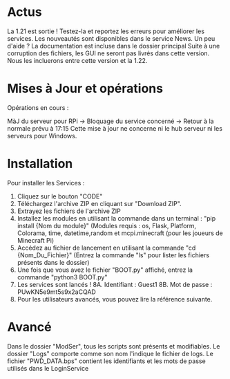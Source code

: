 # Actus
La 1.21 est sortie !
Testez-la et reportez les erreurs pour améliorer les services.
Les nouveautés sont disponibles dans le service News.
Un peu d'aide ? La documentation est incluse dans le dossier principal
Suite à une corruption des fichiers, les GUI ne seront pas livrés dans cette version. Nous les incluerons entre cette version et la 1.22.

# Mises à Jour et opérations

Opérations en cours : 

MàJ du serveur pour RPi -> Bloquage du service concerné -> Retour à la normale prévu à 17:15
Cette mise à jour ne concerne ni le hub serveur ni les serveurs pour Windows.

# Installation
Pour installer les Services : 

1. Cliquez sur le bouton "CODE"
2. Téléchargez l'archive ZIP en cliquant sur "Download ZIP".
3. Extrayez les fichiers de l'archive ZIP
4. Installez les modules en utilisant la commande dans un terminal : "pip install {Nom du module}" (Modules requis : os, Flask, Platform, Colorama, time, datetime,random et mcpi.minecraft (pour les joueurs de Minecraft Pi) 
5. Accédez au fichier de lancement en utilisant la commande "cd {Nom_Du_Fichier}" (Entrez la commande "ls" pour lister les fichiers présents dans le dossier)
6. Une fois que vous avez le fichier "BOOT.py" affiché, entrez la commande "python3 BOOT.py"
7. Les services sont lancés !
8A. Identifiant : Guest1
8B. Mot de passe : PUwKN5e9mt5s9x2aCQAD
9. Pour les utilisateurs avancés, vous pouvez lire la référence suivante.

# Avancé

Dans le dossier "ModSer", tous les scripts sont présents et modifiables.
Le dossier "Logs" comporte comme son nom l'indique le fichier de logs.
Le fichier "PWD_DATA.bps" contient les identifiants et les mots de passe utilisés dans le LoginService
